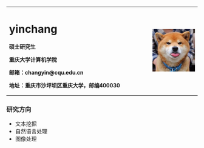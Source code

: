 <table border="0">
  <tr>
    <td width="75%">
      <h1>yinchang</h1>
      <p><b>硕士研究生</b></p>
      <p><b>重庆大学计算机学院</b></p>
      <p><b>邮箱：changyin@cqu.edu.cn</b></p>
      <p><b>地址：重庆市沙坪坝区重庆大学，邮编400030</b></p>
    </td>
    <td width="25%">
      <img src="/yinchang.jpg" width="100%">
    </td>
  </tr>
</table>

### 研究方向
- 文本挖掘
- 自然语言处理
- 图像处理


